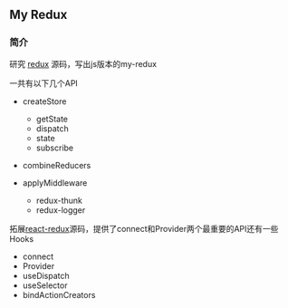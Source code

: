 ## My Redux



### 简介

研究 [redux](https://github.com/reduxjs/redux) 源码，写出js版本的my-redux

一共有以下几个API

- createStore
  - getState
  - dispatch
  - state
  - subscribe

- combineReducers
- applyMiddleware
  - redux-thunk
  - redux-logger

拓展[react-redux](https://github.com/reduxjs/react-redux)源码，提供了connect和Provider两个最重要的API还有一些Hooks

- connect
- Provider
- useDispatch
- useSelector
- bindActionCreators